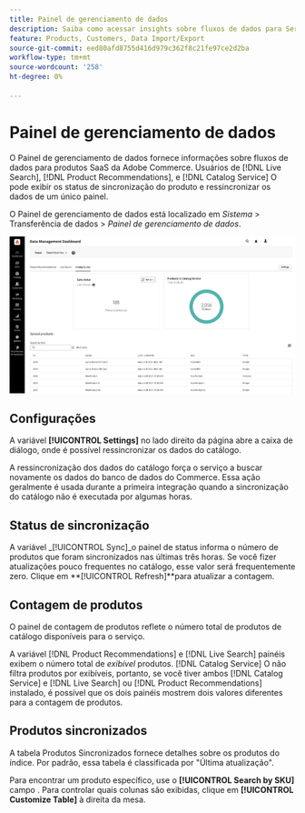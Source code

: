 ```yaml
---
title: Painel de gerenciamento de dados
description: Saiba como acessar insights sobre fluxos de dados para Serviço de catálogo, Live Search, Recommendations de produto.
feature: Products, Customers, Data Import/Export
source-git-commit: eed80afd8755d416d979c362f8c21fe97ce2d2ba
workflow-type: tm+mt
source-wordcount: '258'
ht-degree: 0%

---
```



# Painel de gerenciamento de dados

O Painel de gerenciamento de dados fornece informações sobre fluxos de dados para produtos SaaS da Adobe Commerce. Usuários de [!DNL Live Search], [!DNL Product Recommendations], e [!DNL Catalog Service] O pode exibir os status de sincronização do produto e ressincronizar os dados de um único painel.

O Painel de gerenciamento de dados está localizado em *Sistema* > Transferência de dados > *Painel de gerenciamento de dados*.

![Painel de gerenciamento de dados](assets/data-management-dashboard.png)

## Configurações

A variável **[!UICONTROL Settings]** no lado direito da página abre a caixa de diálogo, onde é possível ressincronizar os dados do catálogo.

A ressincronização dos dados do catálogo força o serviço a buscar novamente os dados do banco de dados do Commerce. Essa ação geralmente é usada durante a primeira integração quando a sincronização do catálogo não é executada por algumas horas.

## Status de sincronização

A variável _[!UICONTROL Sync]_o painel de status informa o número de produtos que foram sincronizados nas últimas três horas. Se você fizer atualizações pouco frequentes no catálogo, esse valor será frequentemente zero. Clique em **[!UICONTROL Refresh]**para atualizar a contagem.

## Contagem de produtos

O painel de contagem de produtos reflete o número total de produtos de catálogo disponíveis para o serviço.

A variável [!DNL Product Recommendations] e [!DNL Live Search] painéis exibem o número total de _exibível_ produtos. [!DNL Catalog Service] O não filtra produtos por exibíveis, portanto, se você tiver ambos [!DNL Catalog Service] e [!DNL Live Search] ou [!DNL Product Recommendations] instalado, é possível que os dois painéis mostrem dois valores diferentes para a contagem de produtos.

## Produtos sincronizados

A tabela Produtos Sincronizados fornece detalhes sobre os produtos do índice. Por padrão, essa tabela é classificada por &quot;Última atualização&quot;.

Para encontrar um produto específico, use o **[!UICONTROL Search by SKU]** campo .
Para controlar quais colunas são exibidas, clique em **[!UICONTROL Customize Table]** à direita da mesa.
